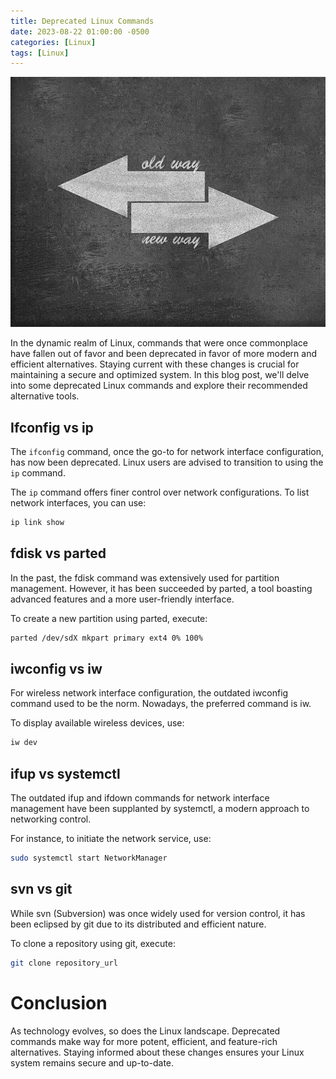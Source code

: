 ```yaml
---
title: Deprecated Linux Commands
date: 2023-08-22 01:00:00 -0500
categories: [Linux]
tags: [Linux]
---
```


<img src="/assets/img/posts/2023/deprecated_linux_commands/deprecated_linux_commands.jpg" alt="Deprecated Linux Commands" style="height:400px; width:600px;" />

In the dynamic realm of Linux, commands that were once commonplace have fallen out of favor and been deprecated in favor of more modern and efficient alternatives. Staying current with these changes is crucial for maintaining a secure and optimized system. In this blog post, we'll delve into some deprecated Linux commands and explore their recommended alternative tools.

## Ifconfig vs ip

The `ifconfig` command, once the go-to for network interface configuration, has now been deprecated. Linux users are advised to transition to using the `ip` command.

The `ip` command offers finer control over network configurations. To list network interfaces, you can use:

```bash
ip link show
```

## fdisk vs parted

In the past, the fdisk command was extensively used for partition management. However, it has been succeeded by parted, a tool boasting advanced features and a more user-friendly interface.

To create a new partition using parted, execute:

```bash
parted /dev/sdX mkpart primary ext4 0% 100%
```

## iwconfig vs iw

For wireless network interface configuration, the outdated iwconfig command used to be the norm. Nowadays, the preferred command is iw.

To display available wireless devices, use:

```bash
iw dev
```

## ifup vs systemctl

The outdated ifup and ifdown commands for network interface management have been supplanted by systemctl, a modern approach to networking control.

For instance, to initiate the network service, use:

```bash
sudo systemctl start NetworkManager
```

## svn vs git

While svn (Subversion) was once widely used for version control, it has been eclipsed by git due to its distributed and efficient nature.

To clone a repository using git, execute:

```bash
git clone repository_url
```

# Conclusion

As technology evolves, so does the Linux landscape. Deprecated commands make way for more potent, efficient, and feature-rich alternatives. Staying informed about these changes ensures your Linux system remains secure and up-to-date.
